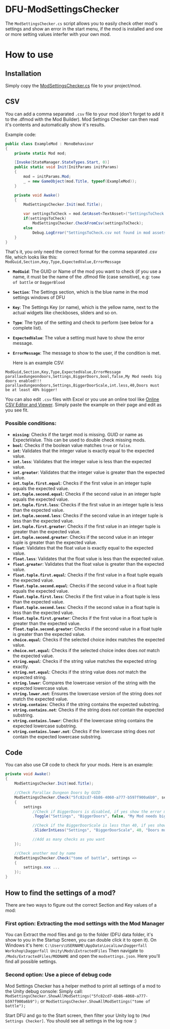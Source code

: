# DFU-ModSettingsChecker
The `ModSettingsChecker.cs` script allows you to easily check other mod's settings and show an error in the start menu, if the mod is installed and one or more setting values interfer with your own mod.

# How to use
## Installation
Simply copy the [ModSettingsChecker.cs](https://github.com/AncientGrief/DFU-ModSettingsChecker/blob/main/ModSettingsChecker.cs) file to your project/mod.

## CSV
You can add a comma separated `.csv` file to your mod (don't forget to add it to the .dfmod with the Mod Builder). Mod Settings Checker can then read it's contents and automatically show it's results.

Example code:
```csharp
public class ExampleMod : MonoBehaviour
{
    private static Mod mod;

    [Invoke(StateManager.StateTypes.Start, 0)]
    public static void Init(InitParams initParams)
    {
        mod = initParams.Mod;
        _ = new GameObject(mod.Title, typeof(ExampleMod));
    }

    private void Awake()
    {
        ModSettingsChecker.Init(mod.Title);

        var settingsToCheck = mod.GetAsset<TextAsset>("SettingsToCheck.csv"); //The name of your .csv file
        if(settingsToCheck)
            ModSettingsChecker.CheckFromCsv(settingsToCheck);
        else
            Debug.LogError("SettingsToCheck.csv not found in mod assets!");
    }
}
```

That's it, you only need the correct format for the comma separated .csv file, which looks like this:
`ModGuid,Section,Key,Type,ExpectedValue,ErrorMessage`

- **`ModGuid`**: The GUID or Name of the mod you want to check (if you use a name, it must be the name of the .dfmod file (case sensitive), e.g: `tome of battle` or `DaggerBlood`
- **`Section`**: The Settings section, which is the blue name in the mod settings windows of DFU
- **`Key`**: The Settings Key (or name), which is the yellow name, next to the actual widgets like checkboses, sliders and so on.
- **`Type`**: The type of the setting and check to perform (see below for a complete list).
- **`ExpectedValue`**: The value a setting must have to show the error message.
- **`ErrorMessage`**: The message to show to the user, if the condition is met.

  Here is an example CSV:
```
ModGuid,Section,Key,Type,ExpectedValue,ErrorMessage
parallaxdungeondoors,Settings,BiggerDoors,bool,false,My Mod needs big doors enabled!!!
parallaxdungeondoors,Settings,BiggerDoorScale,int.less,40,Doors must be at least 40% bigger!
```

You can also edit `.csv` files with Excel or you use an online tool like [Online CSV Editor and Viewer](https://www.convertcsv.com/csv-viewer-editor.htm). Simply paste the example on their page and edit as you see fit.

### Possible conditions:
- **`missing`**: Checks if the target mod is missing. GUID or name as ExpecteValue. This can be used to double check missing mods.
- **`bool`**: Checks if the boolean value matches `true` or `false`.
- **`int`**: Validates that the integer value is exactly equal to the expected value.
- **`int.less`**: Validates that the integer value is less than the expected value.
- **`int.greater`**: Validates that the integer value is greater than the expected value.
- **`int.tuple.first.equal`**: Checks if the first value in an integer tuple equals the expected value.
- **`int.tuple.second.equal`**: Checks if the second value in an integer tuple equals the expected value.
- **`int.tuple.first.less`**: Checks if the first value in an integer tuple is less than the expected value.
- **`int.tuple.second.less`**: Checks if the second value in an integer tuple is less than the expected value.
- **`int.tuple.first.greater`**: Checks if the first value in an integer tuple is greater than the expected value.
- **`int.tuple.second.greater`**: Checks if the second value in an integer tuple is greater than the expected value.
- **`float`**: Validates that the float value is exactly equal to the expected value.
- **`float.less`**: Validates that the float value is less than the expected value.
- **`float.greater`**: Validates that the float value is greater than the expected value.
- **`float.tuple.first.equal`**: Checks if the first value in a float tuple equals the expected value.
- **`float.tuple.second.equal`**: Checks if the second value in a float tuple equals the expected value.
- **`float.tuple.first.less`**: Checks if the first value in a float tuple is less than the expected value.
- **`float.tuple.second.less`**: Checks if the second value in a float tuple is less than the expected value.
- **`float.tuple.first.greater`**: Checks if the first value in a float tuple is greater than the expected value.
- **`float.tuple.second.greater`**: Checks if the second value in a float tuple is greater than the expected value.
- **`choice.equal`**: Checks if the selected choice index matches the expected value.
- **`choice.not.equal`**: Checks if the selected choice index does *not* match the expected value.
- **`string.equal`**: Checks if the string value matches the expected string exactly.
- **`string.not.equal`**: Checks if the string value does *not* match the expected string.
- **`string.lower`**: Compares the lowercase version of the string with the expected lowercase value.
- **`string.lower.not`**: Ensures the lowercase version of the string does *not* match the expected value.
- **`string.contains`**: Checks if the string contains the expected substring.
- **`string.contains.not`**: Checks if the string does *not* contain the expected substring.
- **`string.contains.lower`**: Checks if the lowercase string contains the expected lowercase substring.
- **`string.contains.lower.not`**: Checks if the lowercase string does *not* contain the expected lowercase substring.

## Code
You can also use C# code to check for your mods. Here is an example:
```csharp
private void Awake()
{
    ModSettingsChecker.Init(mod.Title);

    //Check Parallax Dungeon Doors by GUID
    ModSettingsChecker.Check("5fc82cd7-6b86-4060-a777-b597f900a6b9", settings =>
    {
        settings
            //Check if BiggerDoors is disabled, if yes show the error message
            .Toggle("Settings", "BiggerDoors", false, "My Mod needs big doors enabled!!!")

            //Check if the BiggerDoorScale is less than 40, if yes show the error message
            .SliderIntLess("Settings", "BiggerDoorScale", 40, "Doors must be at least 40% bigger!");

            //Add as many checks as you want
    });

    //Check another mod by name
    ModSettingsChecker.Check("tome of battle", settings =>
    {
        settings.xxx ...
    });
}
```

## How to find the settings of a mod?
There are two ways to figure out the correct Section and Key values of a mod:

### First option: Extracting the mod settings with the Mod Manager
You can Extract the mod files and go to the folder (DFU data folder, it's show to you in the Startup Screen, you can double click it to open it).
On Windows it's here: `C:\Users\USERNAME\AppData\LocalLow\Daggerfall Workshop\Daggerfall Unity\Mods\ExtractedFiles`
Then navigate to `/Mods/ExtractedFiles/MODNAME` and open the `modsettings.json`. Here you'll find all possible settings.

### Second option: Use a piece of debug code
Mod Settings Checker has a helper method to print all settings of a mod to the Unity debug console:
Simply call: `ModSettingsChecker.ShowAllModSettings("5fc82cd7-6b86-4060-a777-b597f900a6b9");` or `ModSettingsChecker.ShowAllModSettings("tome of battle");`

Start DFU and go to the Start screen, then filter your Unity log to `[Mod Settings Checker]`. You should see all settings in the log now :)
